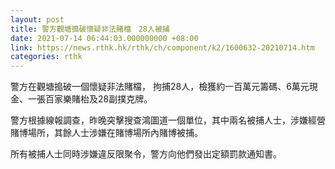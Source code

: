 ```yaml
---
layout: post
title: 警方觀塘搗破懷疑非法賭檔　28人被捕
date: 2021-07-14 06:44:03.000000000 +08:00
link: https://news.rthk.hk/rthk/ch/component/k2/1600632-20210714.htm
categories: rthk
---
```


警方在觀塘搗破一個懷疑非法賭檔， 拘捕28人，檢獲約一百萬元籌碼、6萬元現金、一張百家樂賭枱及28副撲克牌。

警方根據線報調查，昨晚突擊搜查鴻圖道一個單位，其中兩名被捕人士，涉嫌經營賭博場所，其餘人士涉嫌在賭博場所內賭博被捕。

所有被捕人士同時涉嫌違反限聚令，警方向他們發出定額罰款通知書。
